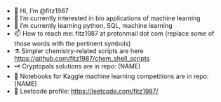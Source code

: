 - 👋 Hi, I’m @fitz1987   
- 👀 I’m currently interested in bio applications of machine learning    
- 🌱 I’m currently learning python, SQL, machine learning     
- 📫 How to reach me: fitz1987 at protonmail dot com (replace some of those words with the pertinent symbols)     
- ⚗️ Simpler chemistry-related scripts are here https://github.com/fitz1987/chem_shell_scripts   
- 🗝 Cryptopals solutions are in repo: (NAME)       
- 📗 Notebooks for Kaggle machine learning competitions are in repo: (NAME)     
- 🧮 Leetcode profile: https://leetcode.com/fitz1987/ 

<!---
fitz1987/fitz1987 is a ✨ special ✨ repository because its `README.md` (this file) appears on your GitHub profile.
You can click the Preview link to take a look at your changes.
--->
